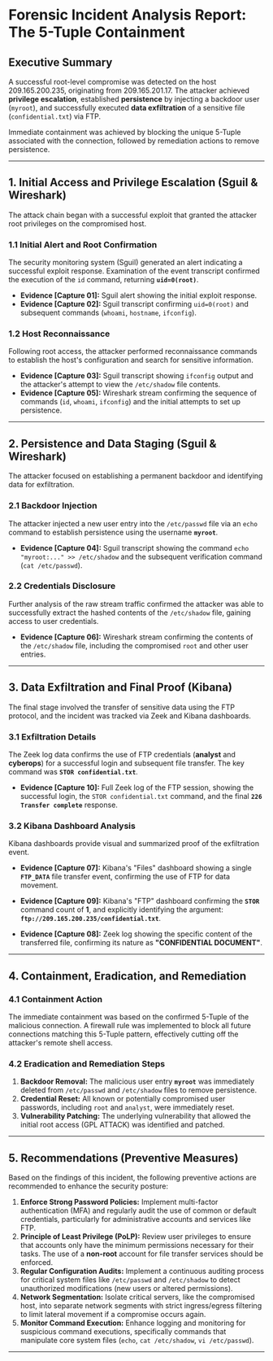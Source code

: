 # Forensic Incident Analysis Report: The 5-Tuple Containment

## Executive Summary  

A successful root-level compromise was detected on the host 209.165.200.235, originating from 209.165.201.17. The attacker achieved **privilege escalation**, established **persistence** by injecting a backdoor user (`myroot`), and successfully executed **data exfiltration** of a sensitive file (`confidential.txt`) via FTP.

Immediate containment was achieved by blocking the unique 5-Tuple associated with the connection, followed by remediation actions to remove persistence.

---

## 1. Initial Access and Privilege Escalation (Sguil & Wireshark)

The attack chain began with a successful exploit that granted the attacker root privileges on the compromised host.

### 1.1 Initial Alert and Root Confirmation

The security monitoring system (Sguil) generated an alert indicating a successful exploit response. Examination of the event transcript confirmed the execution of the `id` command, returning **`uid=0(root)`**.

* **Evidence [Capture 01]:** Sguil alert showing the initial exploit response.
* **Evidence [Capture 02]:** Sguil transcript confirming `uid=0(root)` and subsequent commands (`whoami`, `hostname`, `ifconfig`).

### 1.2 Host Reconnaissance

Following root access, the attacker performed reconnaissance commands to establish the host's configuration and search for sensitive information.

* **Evidence [Capture 03]:** Sguil transcript showing `ifconfig` output and the attacker's attempt to view the `/etc/shadow` file contents.
* **Evidence [Capture 05]:** Wireshark stream confirming the sequence of commands (`id`, `whoami`, `ifconfig`) and the initial attempts to set up persistence.

---

## 2. Persistence and Data Staging (Sguil & Wireshark)

The attacker focused on establishing a permanent backdoor and identifying data for exfiltration.

### 2.1 Backdoor Injection

The attacker injected a new user entry into the `/etc/passwd` file via an `echo` command to establish persistence using the username **`myroot`**.

* **Evidence [Capture 04]:** Sguil transcript showing the command `echo "myroot:..." >> /etc/shadow` and the subsequent verification command (`cat /etc/passwd`).

### 2.2 Credentials Disclosure

Further analysis of the raw stream traffic confirmed the attacker was able to successfully extract the hashed contents of the `/etc/shadow` file, gaining access to user credentials.

* **Evidence [Capture 06]:** Wireshark stream confirming the contents of the `/etc/shadow` file, including the compromised `root` and other user entries.

---

## 3. Data Exfiltration and Final Proof (Kibana)

The final stage involved the transfer of sensitive data using the FTP protocol, and the incident was tracked via Zeek and Kibana dashboards.

### 3.1 Exfiltration Details

The Zeek log data confirms the use of FTP credentials (**analyst** and **cyberops**) for a successful login and subsequent file transfer. The key command was **`STOR confidential.txt`**.

* **Evidence [Capture 10]:** Full Zeek log of the FTP session, showing the successful login, the `STOR confidential.txt` command, and the final **`226 Transfer complete`** response.

### 3.2 Kibana Dashboard Analysis

Kibana dashboards provide visual and summarized proof of the exfiltration event.

* **Evidence [Capture 07]:** Kibana's "Files" dashboard showing a single **`FTP_DATA`** file transfer event, confirming the use of FTP for data movement.
* **Evidence [Capture 09]:** Kibana's "FTP" dashboard confirming the **`STOR`** command count of **1**, and explicitly identifying the argument: **`ftp://209.165.200.235/confidential.txt`**.

* **Evidence [Capture 08]:** Zeek log showing the specific content of the transferred file, confirming its nature as **"CONFIDENTIAL DOCUMENT"**.

---

## 4. Containment, Eradication, and Remediation

### 4.1 Containment Action
The immediate containment was based on the confirmed 5-Tuple of the malicious connection. A firewall rule was implemented to block all future connections matching this 5-Tuple pattern, effectively cutting off the attacker's remote shell access.

### 4.2 Eradication and Remediation Steps
1.  **Backdoor Removal:** The malicious user entry **`myroot`** was immediately deleted from `/etc/passwd` and `/etc/shadow` files to remove persistence.
2.  **Credential Reset:** All known or potentially compromised user passwords, including `root` and `analyst`, were immediately reset.
3.  **Vulnerability Patching:** The underlying vulnerability that allowed the initial root access (GPL ATTACK) was identified and patched.

---

## 5. Recommendations (Preventive Measures)

Based on the findings of this incident, the following preventive actions are recommended to enhance the security posture:

1.  **Enforce Strong Password Policies:** Implement multi-factor authentication (MFA) and regularly audit the use of common or default credentials, particularly for administrative accounts and services like FTP.
2.  **Principle of Least Privilege (PoLP):** Review user privileges to ensure that accounts only have the minimum permissions necessary for their tasks. The use of a **non-root** account for file transfer services should be enforced.
3.  **Regular Configuration Audits:** Implement a continuous auditing process for critical system files like `/etc/passwd` and `/etc/shadow` to detect unauthorized modifications (new users or altered permissions).
4.  **Network Segmentation:** Isolate critical servers, like the compromised host, into separate network segments with strict ingress/egress filtering to limit lateral movement if a compromise occurs again.
5.  **Monitor Command Execution:** Enhance logging and monitoring for suspicious command executions, specifically commands that manipulate core system files (`echo`, `cat /etc/shadow`, `vi /etc/passwd`).

---
